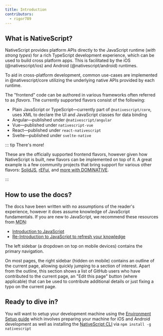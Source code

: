 ```yaml
---
title: Introduction
contributors:
  - rigor789
---
```


## What is NativeScript?

NativeScript provides platform APIs directly to the JavaScript runtime (_with strong types_) for a rich TypeScript development experience, which can be used to build cross platform apps. This is facilitated by the iOS (@nativescript/ios) and Android (@nativescript/android) runtimes.

To aid in cross-platform development, common use-cases are implemented in @nativescript/core utilizing the underlying native APIs provided by each runtime.

The "frontend" code can be authored in various frameworks often referred to as _flavors_. The currently supported flavors consist of the following:

- Plain JavaScript or TypeScript&mdash;currently part of `@nativescript/core`, uses XML to declare the UI and JavaScript classes for data binding
- Angular&mdash;published under `@nativescript/angular`
- Vue&mdash;published under `nativescript-vue`
- React&mdash;published under `react-nativescript`
- Svelte&mdash;published under `svelte-native`

::: tip There's more!

These are the officially supported frontend flavors, however given how NativeScript is built, new flavors can be implemented on top of it. A great example is a few community projects that bring support for various other flavors: [SolidJS](https://github.com/nativescript-community/solid-js), [rEFui](https://github.com/SudoMaker/rEFui#native), and [more with DOMiNATIVE](https://github.com/SudoMaker/dominative).

:::

## How to use the docs?

The docs have been written with no assumptions of the reader's experience, however it does assume knowledge of JavaScript fundamentals. If you are new to JavaScript, we recommend these resources from <abbr title="Mozilla Developer Network">MDN</abbr>:

- [Introduction to JavaScript](https://developer.mozilla.org/en-US/docs/Web/JavaScript)
- [Re-Introduction to JavaScript to refresh your knowledge](https://developer.mozilla.org/en-US/docs/Web/JavaScript/A_re-introduction_to_JavaScript)

The left sidebar (a dropdown on top on mobile devices) contains the primary navigation.

On most pages, the right sidebar (hidden on mobile) contains an outline of the current page, allowing quickly jumping to a section of interest. Apart from the outline, this section shows a list of GitHub users who have contributed to the current page, an "Edit this page" button (where applicable) that can be used to contribute additional details or just fixing a typo on the current page.

## Ready to dive in?

You will want to setup your development machine using the [Environment Setup guide](/setup/) which involves preparing your machine for iOS and Android development as well as installing the [NativeScript CLI](https://www.npmjs.com/package/nativescript) via `npm install -g nativescript`

<!-- TODO: provide alternative path via StackBlitz and tutorials -->
